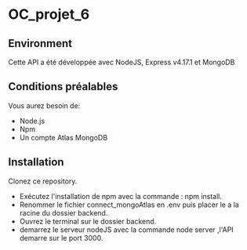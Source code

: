 # OC_projet_6

## Environment

Cette API a été développée avec NodeJS, Express v4.17.1 et MongoDB

## Conditions préalables

Vous aurez besoin de:

- Node.js
- Npm
- Un compte Atlas MongoDB

## Installation

Clonez ce repository.

- Exécutez l'installation de npm avec la commande : npm install.
- Renommer le fichier connect_mongoAtlas en .env puis placer le a la racine du dossier backend.
- Ouvrez le terminal sur le dossier backend.
- demarrez le serveur nodeJS avec la commande node server ,l'API demarre sur le port 3000.
